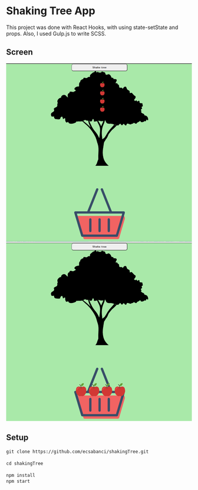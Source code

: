 # Shaking Tree App

This project was done with React Hooks, with using state-setState and props. 
Also, I used Gulp.js to write SCSS.


## Screen

![shakeTree](./docs/shaketree.png)
![shakedTree](./docs/shakedtree.png)

## Setup

```
git clone https://github.com/ecsabanci/shakingTree.git

cd shakingTree

npm install
npm start
```
